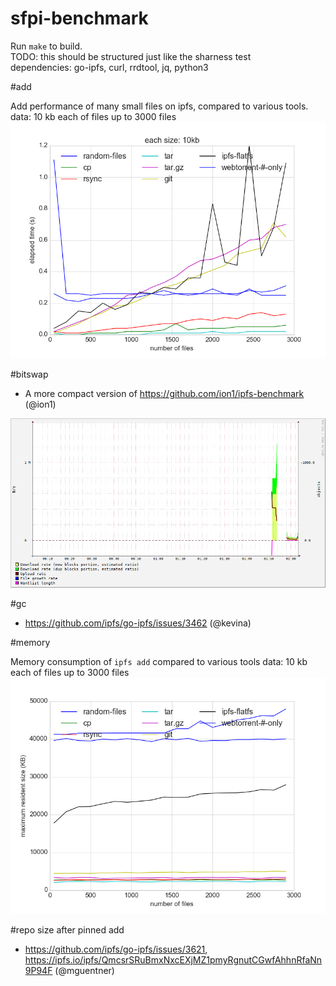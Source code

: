 # sfpi-benchmark

Run `make` to build.  
TODO: this should be structured just like the sharness test  
dependencies: go-ipfs, curl, rrdtool, jq, python3

#add

Add performance of many small files on ipfs, compared to various tools.  
data: 10 kb each of files up to 3000 files
![](add/outdata.png)

#bitswap

- A more compact version of https://github.com/ion1/ipfs-benchmark (@ion1)  

![](bitswap/ipfs.png)

#gc

- https://github.com/ipfs/go-ipfs/issues/3462 (@kevina)

#memory

Memory consumption of `ipfs add` compared to various tools
data: 10 kb each of files up to 3000 files
![](add/memory.png)

#repo size after pinned add
- https://github.com/ipfs/go-ipfs/issues/3621, https://ipfs.io/ipfs/QmcsrSRuBmxNxcEXjMZ1pmyRgnutCGwfAhhnRfaNn9P94F (@mguentner)
